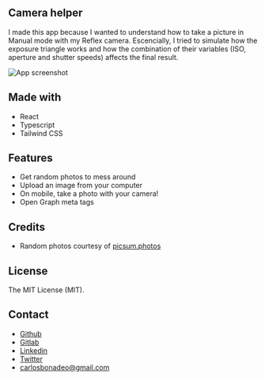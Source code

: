 ## Camera helper

I made this app because I wanted to understand how to take a picture in Manual mode with my Reflex camera. Escencially, I tried to simulate how the exposure triangle works and how the combination of their variables (ISO, aperture and shutter speeds) affects the final result.

![App screenshot](https://i.imgur.com/Fj7Ucqm.png)

## Made with

- React
- Typescript
- Tailwind CSS

## Features

- Get random photos to mess around
- Upload an image from your computer
- On mobile, take a photo with your camera!
- Open Graph meta tags

## Credits

- Random photos courtesy of [picsum.photos](https://picsum.photos)

## License

The MIT License (MIT).

## Contact

- [Github](https://github.com/cdmoro)
- [Gitlab](https://gitlab.com/carlosbonadeo)
- [Linkedin](https://www.linkedin.com/in/cdbonadeo/)
- [Twitter](https://twitter.com/CarlosBonadeo)
- [carlosbonadeo@gmail.com](mailto:carlosbonadeo@gmail.com)
